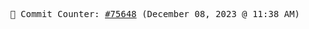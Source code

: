 <p align="center">
    <samp>
        📮 Commit Counter: <a href="https://github.com/Javascript-void0/Javascript-void0/commits/main">#75648</a> (December 08, 2023 @ 11:38 AM)
    </samp>
</p>